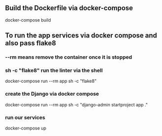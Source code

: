 ## Build the Dockerfile via docker-compose

docker-compose build

## To run the app services via docker compose and also pass flake8

### --rm means remove the container once it is stopped

### sh -c "flake8" run the linter via the shell

docker-compose run --rm app sh -c "flake8"

### create the Django via docker compose

docker-compose run --rm app sh -c "django-admin startproject app ."

### run our services

docker-compose up
